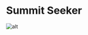 # Summit Seeker
![alt](./images%20and%20logos/for%20readme/Screenshot%202024-03-02%20at%209.42.38 AM.png)